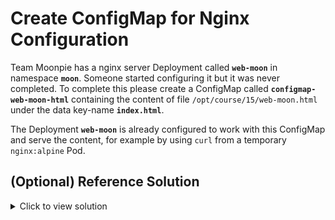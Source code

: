 # Create ConfigMap for Nginx Configuration

Team Moonpie has a nginx server Deployment called **`web-moon`** in namespace **`moon`**. Someone started configuring it but it was never completed. To complete this please create a ConfigMap called **`configmap-web-moon-html`** containing the content of file `/opt/course/15/web-moon.html` under the data key-name **`index.html`**.

The Deployment **`web-moon`** is already configured to work with this ConfigMap and serve the content, for example by using `curl` from a temporary `nginx:alpine` Pod.


## (Optional) Reference Solution

<details>
<summary>Click to view solution</summary>

```bash
# 1. Check the source file content
cat /opt/course/15/web-moon.html

# 2. Create the ConfigMap with the HTML content
kubectl create configmap configmap-web-moon-html -n moon --from-file=index.html=/opt/course/15/web-moon.html

# 3. Verify ConfigMap was created correctly
kubectl get configmap configmap-web-moon-html -n moon -o yaml

# 4. Check if the Deployment is ready to use the ConfigMap
kubectl get deployment web-moon -n moon
kubectl get pods -n moon

# 5. Test the nginx server (if properly configured)
kubectl run tmp --restart=Never --rm -i --image=nginx:alpine -- curl web-moon.moon.svc.cluster.local
```

**Note**: The Deployment should already be configured to mount this ConfigMap as a volume at the appropriate nginx location (`/usr/share/nginx/html/index.html`).

</details>
